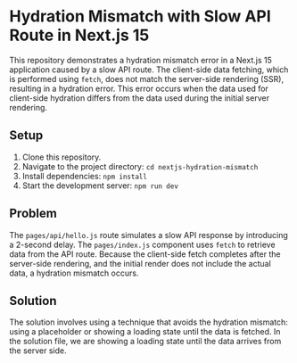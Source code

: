 # Hydration Mismatch with Slow API Route in Next.js 15

This repository demonstrates a hydration mismatch error in a Next.js 15 application caused by a slow API route.  The client-side data fetching, which is performed using `fetch`, does not match the server-side rendering (SSR), resulting in a hydration error. This error occurs when the data used for client-side hydration differs from the data used during the initial server rendering.

## Setup

1. Clone this repository.
2. Navigate to the project directory: `cd nextjs-hydration-mismatch`
3. Install dependencies: `npm install`
4. Start the development server: `npm run dev`

## Problem

The `pages/api/hello.js` route simulates a slow API response by introducing a 2-second delay.  The `pages/index.js` component uses `fetch` to retrieve data from the API route.  Because the client-side fetch completes after the server-side rendering, and the initial render does not include the actual data, a hydration mismatch occurs.

## Solution

The solution involves using a technique that avoids the hydration mismatch: using a placeholder or showing a loading state until the data is fetched. In the solution file, we are showing a loading state until the data arrives from the server side.